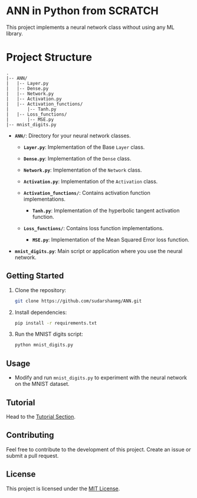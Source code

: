 # ANN in Python from SCRATCH

This project implements a neural network class without using any ML library.

# Project Structure

```plaintext
.
|-- ANN/
|   |-- Layer.py
|   |-- Dense.py
|   |-- Network.py
|   |-- Activation.py
|   |-- Activation_functions/
|       |-- Tanh.py
|   |-- Loss_functions/
|       |-- MSE.py
|-- mnist_digits.py
```

- **`ANN/`**: Directory for your neural network classes.

  - **`Layer.py`**: Implementation of the Base `Layer` class.
  - **`Dense.py`**: Implementation of the `Dense` class.
  - **`Network.py`**: Implementation of the `Network` class.
  - **`Activation.py`**: Implementation of the `Activation` class.
  - **`Activation_functions/`**: Contains activation function implementations.

    - **`Tanh.py`**: Implementation of the hyperbolic tangent activation function.

  - **`Loss_functions/`**: Contains loss function implementations.

    - **`MSE.py`**: Implementation of the Mean Squared Error loss function.

- **`mnist_digits.py`**: Main script or application where you use the neural network.

## Getting Started

1. Clone the repository:

   ```bash
   git clone https://github.com/sudarshanmg/ANN.git
   ```

2. Install dependencies:

   ```bash
   pip install -r requirements.txt
   ```

3. Run the MNIST digits script:

   ```bash
   python mnist_digits.py
   ```

## Usage

- Modify and run `mnist_digits.py` to experiment with the neural network on the MNIST dataset.

## Tutorial

Head to the [Tutorial Section](TUTORIAL.md).

## Contributing

Feel free to contribute to the development of this project. Create an issue or submit a pull request.

## License

This project is licensed under the [MIT License](LICENSE).

